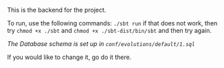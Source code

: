 

This is the backend for the project.


To run, use the following commands:
`./sbt run`
if that does not work, then try 
`chmod +x ./sbt`
and 
`chmod +x ./sbt-dist/bin/sbt`
and then try again.



*The Database schema is set up in `conf/evolutions/default/1.sql`*

If you would like to change it, go do it there.
